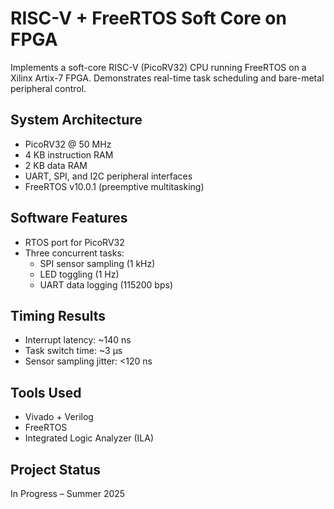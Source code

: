 # RISC-V + FreeRTOS Soft Core on FPGA

Implements a soft-core RISC-V (PicoRV32) CPU running FreeRTOS on a Xilinx Artix-7 FPGA. Demonstrates real-time task scheduling and bare-metal peripheral control.

## System Architecture
- PicoRV32 @ 50 MHz
- 4 KB instruction RAM
- 2 KB data RAM
- UART, SPI, and I2C peripheral interfaces
- FreeRTOS v10.0.1 (preemptive multitasking)

## Software Features
- RTOS port for PicoRV32
- Three concurrent tasks:
  - SPI sensor sampling (1 kHz)
  - LED toggling (1 Hz)
  - UART data logging (115200 bps)

## Timing Results
- Interrupt latency: ~140 ns
- Task switch time: ~3 µs
- Sensor sampling jitter: <120 ns

## Tools Used
- Vivado + Verilog
- FreeRTOS
- Integrated Logic Analyzer (ILA)

## Project Status
In Progress – Summer 2025
